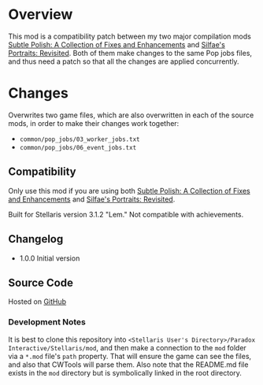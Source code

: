 # Overview

This mod is a compatibility patch between my two major compilation mods [Subtle Polish: A Collection of Fixes and Enhancements](https://steamcommunity.com/sharedfiles/filedetails/?id=2522974089) and [Silfae's Portraits: Revisited](https://steamcommunity.com/sharedfiles/filedetails/?id=2596417938).  Both of them make changes to the same Pop jobs files, and thus need a patch so that all the changes are applied concurrently.

# Changes

Overwrites two game files, which are also overwritten in each of the source mods, in order to make their changes work together:

* `common/pop_jobs/03_worker_jobs.txt`
* `common/pop_jobs/06_event_jobs.txt`

## Compatibility

Only use this mod if you are using both [Subtle Polish: A Collection of Fixes and Enhancements](https://steamcommunity.com/sharedfiles/filedetails/?id=2522974089) and [Silfae's Portraits: Revisited](https://steamcommunity.com/sharedfiles/filedetails/?id=2596417938).

Built for Stellaris version 3.1.2 "Lem."  Not compatible with achievements.

## Changelog

* 1.0.0 Initial version

## Source Code

Hosted on [GitHub](https://github.com/corsairmarks/combined_compatibility)

### Development Notes

It is best to clone this repository into `<Stellaris User's Directory>/Paradox Interactive/Stellaris/mod`, and then make a connection to the `mod` folder via a `*.mod` file's `path` property.  That will ensure the game can see the files, and also that CWTools will parse them.  Also note that the README.md file exists in the `mod` directory but is symbolically linked in the root directory.